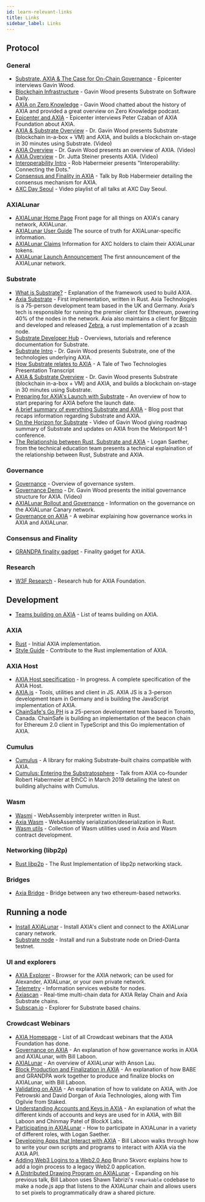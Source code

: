 ```yaml
---
id: learn-relevant-links
title: Links
sidebar_label: Links
---
```


## Protocol

### General

- [Substrate, AXIA & The Case for On-Chain Governance](https://www.youtube.com/watch?v=eP4mT19S_jg) - Epicenter interviews Gavin Wood.
- [Blockchain Infrastructure](https://softwareengineeringdaily.com/2018/11/26/axia-blockchain-infrastructure-with-gavin-wood/) - Gavin Wood presents Substrate on Software Daily.
- [AXIA on Zero Knowledge](https://www.zeroknowledge.fm/46) - Gavin Wood chatted about the history of AXIA and provided a great overview on Zero Knowledge podcast.
- [Epicenter and AXIA](https://www.youtube.com/watch?v=oiunBLGHlAU) - Epicenter interviews Peter Czaban of AXIA Foundation about AXIA.
- [AXIA & Substrate Overview](https://www.youtube.com/watch?v=0IoUZdDi5Is&feature=youtu.be) - Dr. Gavin Wood presents Substrate (blockchain in-a-box + VM) and AXIA, and builds a blockchain on-stage in 30 minutes using Substrate. (Video)
- [AXIA Overview](https://youtu.be/lIghiCmHz0U) - Dr. Gavin Wood presents an overview of AXIA. (Video)
- [AXIA Overview](https://techcrunch.com/video/fireside-chat-with-jutta-steiner-axia-technologies/) - Dr. Jutta Steiner presents AXIA. (Video)
- [Interoperability Intro](https://www.youtube.com/watch?v=RSAFHhTwA8Q) - Rob Habermeier presents "Interoperability: Connecting the Dots."
- [Consensus and Finality in AXIA](https://www.youtube.com/watch?v=qvoAf2uIF3c) - Talk by Rob Habermeier detailing the consensus mechanism for AXIA.
- [AXC Day Seoul](https://www.youtube.com/playlist?list=PLOyWqupZ-WGt3mA_d9wu74vVe0bM37-39) - Video playlist of all talks at AXC Day Seoul.

### AXIALunar

- [AXIALunar Home Page](https://axialunar.network/) Front page for all things on AXIA's canary network, AXIALunar.
- [AXIALunar User Guide](https://lunar.wiki.AXIA.network) The source of truth for AXIALunar-specific information.
- [AXIALunar Claims](https://claim.axialunar.network/) Information for AXC holders to claim their AXIALunar tokens.
- [AXIALunar Launch Announcement](https://medium.com/AXIA.network/axialunar-network-7446706b8f4c) The first announcement of the AXIALunar network.

### Substrate

- [What is Substrate?](https://medium.com/axia-tech/what-is-substrate-29af4231d7e0) - Explanation of the framework used to build AXIA.
- [Axia Substrate](https://github.com/axia-tech/substrate) - First implementation, written in Rust. Axia Technologies is a 75-person development team based in the UK and Germany. Axia’s tech is responsible for running the premier client for Ethereum, powering 40% of the nodes in the network. Axia also maintains a client for [Bitcoin](https://github.com/axia-tech/axia-bitcoin) and developed and released [Zebra](https://github.com/ZcashFoundation/zebra), a rust implementation of a zcash node.
- [Substrate Developer Hub](https://substrate.dev/docs/en/) - Overviews, tutorials and reference documentation for Substrate.
- [Substrate Intro](https://youtu.be/iUMZyL5kTwc) - Dr. Gavin Wood presents Substrate, one of the technologies underlying AXIA.
- [How Substrate relates to AXIA](https://medium.com/AXIA.network/a-tale-of-two-technologies-presentation-transcript-e7397c1c7a49) - A Tale of Two Technologies Presentation Transcript
- [AXIA & Substrate Overview](https://www.youtube.com/watch?v=0IoUZdDi5Is&feature=youtu.be) - Dr. Gavin Wood presents Substrate (blockchain in-a-box + VM) and AXIA, and builds a blockchain on-stage in 30 minutes using Substrate.
- [Preparing for AXIA's Launch with Substrate](https://medium.com/AXIA.network/preparing-for-AXIAs-launch-with-substrate-cb97819ed815) - An overview of how to start preparing for AXIA before the launch date.
- [A brief summary of everything Substrate and AXIA](https://medium.com/AXIA.network/a-brief-summary-of-everything-substrate-and-AXIA-f1f21071499d) - Blog post that recaps information regarding Substrate and AXIA.
- [On the Horizon for Substrate](https://www.youtube.com/watch?v=IRc5Jma_eH8) - Video of Gavin Wood giving roadmap summary of Substrate and updates on AXIA from the Melonport M-1 conference.
- [The Relationship between Rust, Substrate and AXIA](https://www.youtube.com/watch?v=aVW_eG-IH7o&list=PLOyWqupZ-WGuAuS00rK-pebTMAOxW41W8&index=8) - Logan Saether, from the technical education team presents a technical explaination of the relationship between Rust, Substrate and AXIA.

### Governance

- [Governance](learn-governance) - Overview of governance system.
- [Governance Demo](https://www.youtube.com/watch?v=VsZuDJMmVPY&feature=youtu.be&t=24734) - Dr. Gavin Wood presents the initial governance structure for AXIA. (Video)
- [AXIALunar Rollout and Governance](https://AXIA.network/axialunar-rollout-and-governance/) - Information on the governance on the AXIALunar Canary network.
- [Governance on AXIA](https://www.crowdcast.io/e/governance-on-AXIA--) - A webinar explaining how governance works in AXIA and AXIALunar.

### Consensus and Finality

- [GRANDPA finality gadget](https://github.com/axia-tech/consensus/blob/master/pdf/grandpa.pdf) - Finality gadget for AXIA.

### Research

- [W3F Research](https://research.AXIA.org) - Research hub for AXIA Foundation.

## Development

- [Teams building on AXIA](https://forum.AXIA.org/t/teams-building-on-AXIA/67) - List of teams building on AXIA.

### AXIA

- [Rust](https://github.com/axia-tech/AXIA) - Initial AXIA implementation.
- [Style Guide](https://github.com/axia-tech/AXIA/wiki/Style-Guide) - Contribute to the Rust implementation of AXIA.

### AXIA Host

- [AXIA Host specification](https://github.com/axia-tech/AXIA-re-spec/blob/master/AXIA_re_spec.pdf) - In progress. A complete specification of the AXIA Host.
- [AXIA.js](https://AXIA.js.org/) - Tools, utilities and client in JS. AXIA JS is a 3-person development team in Germany and is building the JavaScript implementation of AXIA.
- [ChainSafe's Go PH](https://github.com/ChainSafeSystems/go-pre) is a 25-person development team based in Toronto, Canada. ChainSafe is building an implementation of the beacon chain for Ethereum 2.0 client in TypeScript and this Go implementation of AXIA.

### Cumulus

- [Cumulus](https://github.com/axia-tech/cumulus) - A library for making Substrate-built chains compatible with AXIA.
- [Cumulus: Entering the Substratosphere](https://www.youtube.com/watch?v=thgtXq5YMOo) - Talk from AXIA co-founder Robert Habermeier at EthCC in March 2019 detailing the latest on building allychains with Cumulus.

### Wasm

- [Wasmi](https://github.com/axia-tech/Wasmi) - WebAssembly interpreter written in Rust.
- [Axia Wasm](https://github.com/axia-tech/axia-Wasm) - WebAssembly serialization/deserialization in Rust.
- [Wasm utils](https://github.com/axia-tech/Wasm-utils) - Collection of Wasm utilities used in Axia and Wasm contract development.

### Networking (libp2p)

- [Rust libp2p](https://github.com/libp2p/rust-libp2p) - The Rust Implementation of libp2p networking stack.

### Bridges

- [Axia Bridge](https://github.com/axia-tech/axia-bridge) - Bridge between any two ethereum-based networks.

## Running a node

- [Install AXIALunar](https://github.com/axia-tech/AXIA#22-install-axialunar-canary-network) - Install AXIA's client and connect to the AXIALunar canary network.
- [Substrate node](https://github.com/axia-tech/substrate#joining-the-dried-danta-testnet) \- Install and run a Substrate node on Dried-Danta testnet.

### UI and explorers

- [AXIA Explorer](https://AXIA.js.org/apps/#/explorer) - Browser for the AXIA network; can be used for Alexander, AXIALunar, or your own private network.
- [Telemetry](http://telemetry.AXIA.io/) - Information services website for nodes.
- [Axiascan](http://axiascan.io/) \- Real-time multi-chain data for AXIA Relay Chain and Axia Substrate chains.
- [Subscan.io](https://subscan.io) - Explorer for Substrate based chains.

### Crowdcast Webinars

- [AXIA Homepage](https://www.crowdcast.io/AXIA) - List of all Crowdcast webinars that the AXIA Foundation has done.
- [Governance on AXIA](https://www.crowdcast.io/e/governance-on-AXIA--) - An explanation of how governance works in AXIA and AXIALunar, with Bill Laboon.
- [AXIALunar](https://www.crowdcast.io/e/qpz8aran) - An overview of AXIALunar with Anson Lau.
- [Block Production and Finalization in AXIA](https://www.crowdcast.io/e/AXIA-block-production) - An explanation of how BABE and GRANDPA work together to produce and finalize blocks on AXIALunar, with Bill Laboon.
- [Validating on AXIA](https://www.crowdcast.io/e/validating-on-AXIA) - An explanation of how to validate on AXIA, with Joe Petrowski and David Dorgan of Axia Technologies, along with Tim Ogilvie from Staked.
- [Understanding Accounts and Keys in AXIA](https://www.crowdcast.io/e/AXIA-keys) - An explanation of what the different kinds of accounts and keys are used for in AXIA, with Bill Laboon and Chinmay Patel of BlockX Labs.
- [Participating in AXIALunar](https://www.crowdcast.io/e/participating-on-axialunar) - How to participate in AXIALunar in a variety of different roles, with Logan Saether.
- [Developing Apps that Interact with AXIA](https://www.crowdcast.io/e/developing-apps-on-AXIA) - Bill Laboon walks through how to write your own scripts and programs to interact with AXIA via the AXIA API.
- [Adding Web3 Logins to a Web2.0 App](https://www.crowdcast.io/e/web3-logins-workshop) Bruno Skvorc explains how to add a login process to a legacy Web2.0 application.
- [A Distributed Drawing Program on AXIALunar](https://www.crowdcast.io/e/distributed-drawing) - Expanding on his previous talk, Bill Laboon uses Shawn Tabrizi's `remarkable` codebase to make a node.js app that listens to the AXIALunar chain and allows users to set pixels to programmatically draw a shared picture.
